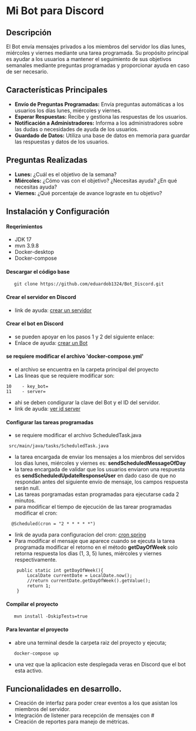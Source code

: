 # Mi Bot para Discord

## Descripción
El Bot envía mensajes privados a los miembros del servidor los días lunes, miércoles y viernes mediante una tarea programada. Su propósito principal es ayudar a los usuarios a mantener el seguimiento de sus objetivos semanales mediante preguntas programadas y proporcionar ayuda en caso de ser necesario.

## Características Principales
- **Envío de Preguntas Programadas:**  Envía preguntas automáticas a los usuarios los días lunes, miércoles y viernes.
- **Esperar Respuestas:** Recibe y gestiona las respuestas de los usuarios.
- **Notificación a Administradores:** Informa a los administradores sobre las dudas o necesidades de ayuda de los usuarios.
- **Guardado de Datos:** Utiliza una base de datos en memoria para guardar las respuestas y datos de los usuarios.


## Preguntas Realizadas
- **Lunes:** ¿Cuál es el objetivo de la semana?
- **Miércoles:** ¿Cómo vas con el objetivo? ¿Necesitas ayuda? ¿En qué necesitas ayuda?
- **Viernes:** ¿Qué porcentaje de avance lograste en tu objetivo?

## Instalación y Configuración
#### Reqerimientos
- JDK 17
- mvn 3.9.8
- Docker-desktop
- Docker-compose

#### Descargar el código base

``` shell
   git clone https://github.com/eduardob1324/Bot_Discord.git
```

#### Crear el servidor en Discord
- link de ayuda:  [crear un servidor](https://support.discord.com/hc/es/articles/204849977--C%C3%B3mo-creo-un-servidor)

#### Crear el bot en Discord
- se pueden apoyar en los pasos 1 y 2 del siguiente enlace:
- Enlace de ayuda:  [crear un Bot](https://www.hostinger.mx/tutoriales/como-alojar-un-bot-de-discord)

#### se requiere modificar el archivo 'docker-compose.yml'
- el archivo se encuentra en la carpeta principal del proyecto
- Las lineas que se requiere modificar son:
 ```
 10    - key_bot=
 11    - server=
 ```
- ahi se deben condigurar la clave del Bot y el ID del servidor.
- link de ayuda: [ver id server](https://support.discord.com/hc/es/articles/206346498--D%C3%B3nde-puedo-encontrar-mi-ID-de-usuario-servidor-mensaje)

#### Configurar las tareas programadas 
- se requiere modificar el archivo ScheduledTask.java
```
 src/main/java/tasks/ScheduledTask.java
```
- la tarea encargada de enviar los mensajes a los mienbros del servidos los dias lunes, miércoles y viernes es: **sendScheduledMessageOfDay**
- la tarea encargada de validar que los usuarios enviaron una respuesta es **sendScheduledUpdateResponseUser** en dado caso de que no respondan antes del siguiente envío de mensaje, los campos respuesta serán null.
- Las tareas porgramadas estan programadas para ejecutarse cada 2 minutos.
- para modificar el tiempo de ejecución de las tarear programadas modificar el cron:
```
  @Scheduled(cron = "2 * * * * *")
```
- link de ayuda para configuracion del cron: [cron spring](https://spring.io/blog/2020/11/10/new-in-spring-5-3-improved-cron-expressions)
- Para modificar el mensaje que aparece cuando se ejecuta la tarea programada modificar el retorno en el método **getDayOfWeek** solo retorna respuesta los dias (1, 3, 5) lunes, miércoles y viernes respectivamente.
```
    public static int getDayOfWeek(){
        LocalDate currentDate = LocalDate.now();
        //return currentDate.getDayOfWeek().getValue();
        return 1;
    }
```

#### Compilar el proyecto

``` shell
   mvn install -DskipTests=true 
```

#### Para levantar el proyecto
- abre una terminal desde la carpeta raiz del proyecto y ejecuta;
``` shell
   docker-compose up
```
- una vez que la aplicacion este desplegada veras en Discord que el bot esta activo.

## Funcionalidades en desarrollo.
- Creación de interfaz para poder crear eventos a los que asistan los miembros del servidor.
- Integración de listener para recepción de mensajes con #
- Creación de reportes para manejo de métricas.





















